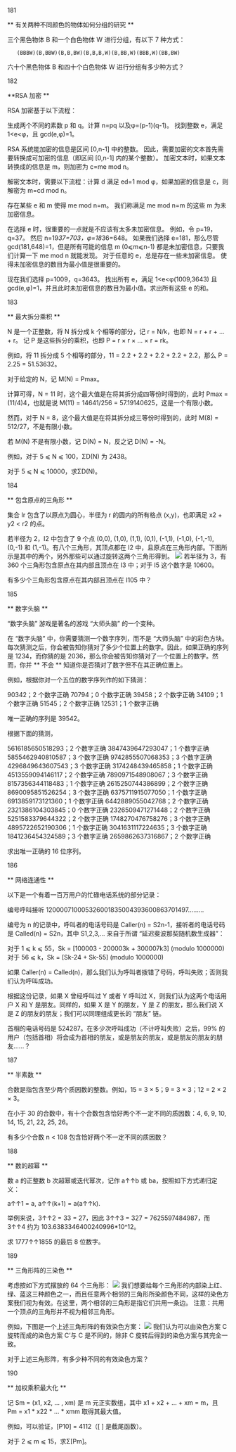 181

** 有关两种不同颜色的物体如何分组的研究 **

三个黑色物体 B 和一个白色物体 W 进行分组，有以下 7 种方式：

       (BBBW)(B,BBW)(B,B,BW)(B,B,B,W)(B,BB,W)(BBB,W)(BB,BW)

六十个黑色物体 B 和四十个白色物体 W 进行分组有多少种方式？


182

**RSA 加密 **

RSA 加密基于以下流程：

生成两个不同的素数 p 和 q。计算 n=pq 以及φ=(p-1)(q-1)。
找到整数 e，满足 1<e<φ，且 gcd(e,φ)=1。

RSA 系统能加密的信息是区间 [0,n-1] 中的整数。
因此，需要加密的文本首先需要转换成可加密的信息（即区间 [0,n-1] 内的某个整数）。
加密文本时，如果文本转换成的信息是 m，则加密为 c=me mod n。

解密文本时，需要以下流程：计算 d 满足 ed=1 mod φ，如果加密的信息是 c，则解密为 m=cd mod n。

存在某些 e 和 m 使得 me mod n=m。
我们称满足 me mod n=m 的这些 m 为未加密信息。

在选择 e 时，很重要的一点就是不应该有太多未加密信息。
例如，令 p=19，q=37。
然后 n=19*37=703，φ=18*36=648。
如果我们选择 e=181，那么尽管 gcd(181,648)=1，但是所有可能的信息
 m (0⩽m⩽n-1) 都是未加密信息，只要我们计算一下 me mod n 就能发现。
对于任意的 e，总是存在一些未加密信息。
使得未加密信息的数目为最小值是很重要的。

现在我们选择 p=1009，q=3643。
找出所有 e，满足 1<e<φ(1009,3643) 且 gcd(e,φ)=1，并且此时未加密信息的数目为最小值。求出所有这些 e 的和。

183

** 最大拆分乘积 **

N 是一个正整数，将 N 拆分成 k 个相等的部分，记 r = N/k，也即 N = r + r + … + r。
记 P 是这些拆分的乘积，也即 P = r × r × … × r = rk。

例如，将 11 拆分成 5 个相等的部分，11 = 2.2 + 2.2 + 2.2 + 2.2 + 2.2，那么 P = 2.25 = 51.53632。

对于给定的 N，记 M(N) = Pmax。

计算可得，N = 11 时，这个最大值是在将其拆分成四等份时得到的，此时 Pmax = (11/4)4，也就是说 M(11) = 14641/256 = 57.19140625，这是一个有限小数。

然而，对于 N = 8，这个最大值是在将其拆分成三等份时得到的，此时 M(8) = 512/27，不是有限小数。

若 M(N) 不是有限小数，记 D(N) = N，反之记 D(N) = -N。

例如，对于 5 ⩽ N ⩽ 100，ΣD(N) 为 2438。

对于 5 ⩽ N ⩽ 10000，求ΣD(N)。

184

** 包含原点的三角形 **

集合 Ir 包含了以原点为圆心，半径为 r 的圆内的所有格点 (x,y)，也即满足 x2 + y2 < r2 的点。

若半径为 2，I2 中包含了 9 个点 (0,0), (1,0), (1,1), (0,1), (-1,1), (-1,0), (-1,-1), (0,-1) 和 (1,-1)。有八个三角形，其顶点都在 I2 中，且原点在三角形内部。下图所示是其中的两个，另外那些可以通过旋转这两个三角形得到。
![](https://projecteuler.net/project/images/p184.gif)
若半径为 3，有 360 个三角形包含原点在其内部且顶点在 I3 中；对于 I5 这个数字是 10600。

有多少个三角形包含原点在其内部且顶点在 I105 中？

185

** 数字头脑 **

“数字头脑” 游戏是著名的游戏 “大师头脑” 的一个变种。

在 “数字头脑” 中，你需要猜测一个数字序列，而不是 “大师头脑” 中的彩色方块。每次猜测之后，你会被告知你猜对了多少个位置上的数字。因此，如果正确的序列是 1234，而你猜的是 2036，那么你会被告知你猜对了一个位置上的数字。然而，你并 ** 不会 ** 知道你是否猜对了数字但不在其正确位置上。

例如，根据你对一个五位的数字序列作的如下猜测：

90342；2 个数字正确
70794；0 个数字正确
39458；2 个数字正确
34109；1 个数字正确
51545；2 个数字正确
12531；1 个数字正确

唯一正确的序列是 39542。

根据下面的猜测，

5616185650518293；2 个数字正确
3847439647293047；1 个数字正确
5855462940810587；3 个数字正确
9742855507068353；3 个数字正确
4296849643607543；3 个数字正确
3174248439465858；1 个数字正确
4513559094146117；2 个数字正确
7890971548908067；3 个数字正确
8157356344118483；1 个数字正确
2615250744386899；2 个数字正确
8690095851526254；3 个数字正确
6375711915077050；1 个数字正确
6913859173121360；1 个数字正确
6442889055042768；2 个数字正确
2321386104303845；0 个数字正确
2326509471271448；2 个数字正确
5251583379644322；2 个数字正确
1748270476758276；3 个数字正确
4895722652190306；1 个数字正确
3041631117224635；3 个数字正确
1841236454324589；3 个数字正确
2659862637316867；2 个数字正确

求出唯一正确的 16 位序列。

186

** 网络连通性 **

以下是一个有着一百万用户的忙碌电话系统的部分记录：

编号呼叫接听 120000710005326001835004393600863701497………

编号为 n 的记录中，呼叫者的电话号码是 Caller(n) = S2n-1，接听者的电话号码是 Called(n) =  S2n，其中 S1,2,3,… 来自于所谓 “延迟斐波那契随机数生成器”：

对于 1 ⩽ k ⩽ 55，Sk = [100003 - 200003k + 300007k3] (modulo 1000000)
对于 56 ⩽ k，Sk = [Sk-24 + Sk-55] (modulo 1000000)

如果 Caller(n) = Called(n)，那么我们认为呼叫者拨错了号码，呼叫失败；否则我们认为呼叫成功。

根据这份记录，如果 X 曾经呼叫过 Y 或者 Y 呼叫过 X，则我们认为这两个电话用户 X 和 Y 是朋友。同样的，如果 X 是 Y 的朋友，Y 是 Z 的朋友，那么我们说 X 是 Z 的朋友的朋友；我们可以同理组成更长的 “朋友” 链。

首相的电话号码是 524287。在多少次呼叫成功（不计呼叫失败）之后，99% 的用户（包括首相）将会成为首相的朋友，或是朋友的朋友，或是朋友的朋友的朋友……？

187

** 半素数 **

合数是指包含至少两个质因数的整数。例如，15 = 3 × 5；9 = 3 × 3；12 = 2 × 2 × 3。

在小于 30 的合数中，有十个合数包含恰好两个不一定不同的质因数：4, 6, 9, 10, 14, 15, 21, 22, 25, 26。

有多少个合数 n < 108 包含恰好两个不一定不同的质因数？

188

** 数的超幂 **

数 a 的正整数 b 次超幂或迭代幂次，记作 a↑↑b 或 ba，按照如下方式递归定义：

a↑↑1 = a,
a↑↑(k+1) = a(a↑↑k).

举例来说，3↑↑2 = 33 = 27，因此 3↑↑3 = 327 = 7625597484987，而 3↑↑4 约为 103.6383346400240996*10^12。

求 1777↑↑1855 的最后 8 位数字。

189

** 三角形阵的三染色 **

考虑按如下方式摆放的 64 个三角形：
![](https://projecteuler.net/project/images/p189_grid.gif)
我们想要给每个三角形的内部染上红、绿、蓝这三种颜色之一，而且任意两个相邻的三角形所染颜色不同，这样的染色方案我们视为有效。在这里，两个相邻的三角形是指它们共用一条边。
注意：共用一个顶点的三角形并不视为相邻三角形。

例如，下图是一个上述三角形阵的有效染色方案：
![](https://projecteuler.net/project/images/p189_colours.gif)
我们认为可以由染色方案 C 旋转而成的染色方案 C’与 C 是不同的，除非 C 旋转后得到的染色方案与其完全一致。

对于上述三角形阵，有多少种不同的有效染色方案？

190

** 加权乘积最大化 **

记 Sm = (x1, x2, … , xm) 是 m 元正实数组，其中 x1 + x2 + … + xm = m，且 Pm = x1 * x22 * … * xmm 取得其最大值。

例如，可以验证，[P10] = 4112（[ ] 是截尾函数）。

对于 2 ⩽ m ⩽ 15，求Σ[Pm]。
